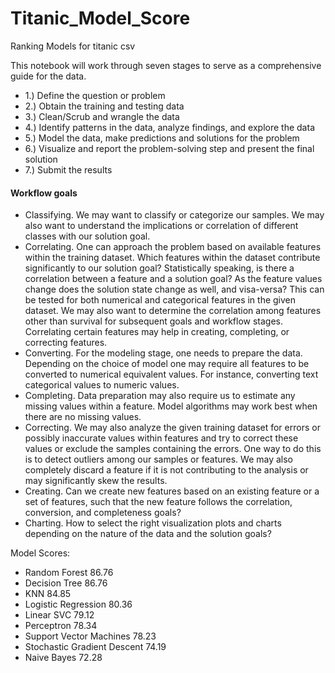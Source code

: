 # Titanic_Model_Score
Ranking Models for titanic csv


This notebook will work through seven stages to serve as a comprehensive guide for the data.
* 1.) Define the question or problem
* 2.) Obtain the training and testing data
* 3.) Clean/Scrub and wrangle the data
* 4.) Identify patterns in the data, analyze findings, and explore the data
* 5.) Model the data, make predictions and solutions for the problem
* 6.) Visualize and report the problem-solving step and present the final solution
* 7.) Submit the results

#### Workflow goals

* Classifying. We may want to classify or categorize our samples. We may also want to understand the implications or correlation of different classes with our solution goal.
* Correlating. One can approach the problem based on available features within the training dataset. Which features within the dataset contribute significantly to our solution goal? Statistically speaking, is there a correlation between a feature and a solution goal? As the feature values change does the solution state change as well, and visa-versa? This can be tested for both numerical and categorical features in the given dataset. We may also want to determine the correlation among features other than survival for subsequent goals and workflow stages. Correlating certain features may help in creating, completing, or correcting features.
* Converting. For the modeling stage, one needs to prepare the data. Depending on the choice of model one may require all features to be converted to numerical equivalent values. For instance, converting text categorical values to numeric values.
* Completing. Data preparation may also require us to estimate any missing values within a feature. Model algorithms may work best when there are no missing values.
* Correcting. We may also analyze the given training dataset for errors or possibly inaccurate values within features and try to correct these values or exclude the samples containing the errors. One way to do this is to detect outliers among our samples or features. We may also completely discard a feature if it is not contributing to the analysis or may significantly skew the results.
* Creating. Can we create new features based on an existing feature or a set of features, such that the new feature follows the correlation, conversion, and completeness goals?
* Charting. How to select the right visualization plots and charts depending on the nature of the data and the solution goals?


Model	Scores:
-   Random Forest	86.76
- 	Decision Tree	86.76
- 	KNN	84.85
- 	Logistic Regression	80.36
-   Linear SVC	79.12
-   Perceptron	78.34
- 	Support Vector Machines	78.23
- 	Stochastic Gradient Descent	74.19
- 	Naive Bayes	72.28
